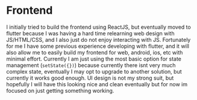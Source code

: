# Frontend
I initially tried to build the frontend using ReactJS, but eventually moved to flutter because I was having a hard time relearning web design with JS/HTML/CSS, and I also just do not enjoy interacting with JS. Fortunately for me I have some previous experience developing with flutter, and it will also allow me to easily build my frontend for web, android, ios, etc with minimal effort. Currently I am just using the most basic option for state management (`setState({})`) because currently there isnt very much complex state, eventually I may opt to upgrade to another solution, but currently it works good enough. UI design is not my strong suit, but hopefully I will have this looking nice and clean eventually but for now im focused on just getting something working.
